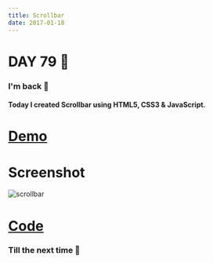 ```yaml
---
title: Scrollbar
date: 2017-01-18
---
```


# DAY 79 👾 

### I'm back 💙

#### Today I created Scrollbar using HTML5, CSS3 & JavaScript.

# [Demo](https://deadcoder0904.github.io/scrollbar)

# Screenshot

![scrollbar](http://imgur.com/Nqfnqck.png)

# [Code](https://github.com/deadcoder0904/scrollbar)

### Till the next time 👻 